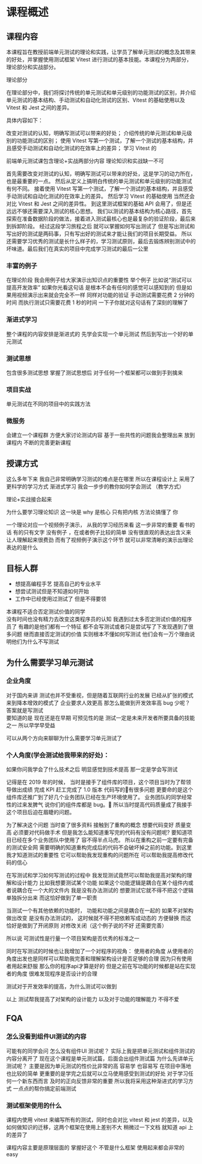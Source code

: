 # 课程概述

## 课程内容

本课程旨在教授前端单元测试的理论和实践，让学员了解单元测试的概念及其带来的好处，并掌握使用测试框架 Vitest 进行测试的基本技能。本课程分为两部分，理论部分和实战部分。

理论部分

在理论部分中，我们将探讨传统的单元测试和单元级别的功能测试的区别，并介绍单元测试的基本结构、手动测试和自动化测试的区别、Vitest 的基础使用以及 Vitest 和 Jest 之间的差异。


具体内容如下：

改变对测试的认知，明确写测试可以带来的好处；
介绍传统的单元测试和单元级别的功能测试的区别；
使用 Vitest 写第一个测试，了解一个测试的基本结构，并且感受手动测试和自动化测试的在效率上的差异；
学习 Vitest 的

前端单元测试课包含理论+实战两部分内容
理论知识和实战缺一不可

首先需要改变对测试的认知，明确写测试可以带来的好处，这是学习的动力所在，也是最重要的一点。
然后从定义上搞明白传统的单元测试和单元级别的功能测试有何不同。
接着使用 Vitest 写第一个测试，了解一个测试的基本结构，并且感受手动测试和自动化测试的在效率上的差异。
然后学习 Vitest 的基础使用 当然还会对比 Vitest 和 Jest 之间的差异性。
到这里测试框架的基础 API 会用了，但是还远远不够还需要深入测试的核心思想。
我们以测试的基本结构为核心路径，首先探索在准备数据阶段的做法，接着进入测试最核心也是最复杂的验证阶段，最后来到拆卸阶段。 经过这段学习旅程之后 就可以掌握如何写出测试了
但是写出测试和写出好的测试是两码事，只有写出好的测试来才能让我们的项目长期受益。
所以还需要学习优秀的测试是长什么样子的，学习测试原则，最后去锻炼辨别测试中的坏味道。最后我们在真实的项目中完成学习测试的最后一公里


### 丰富的例子

在理论阶段 我会用例子给大家演示出知识点的重要性
举个例子 比如说“测试可以提高开发效率” 如果你光看这句话 是根本不会有任何的感觉可以感知到的
但是如果用视频演示出来就会完全不一样 同样对功能的验证 手动测试需要花费 2 分钟的时间 而执行测试只需要花费 1 秒的时间  一下子你就对这句话有了深刻的理解了 

### 渐进式学习

整个课程的内容安排是渐进式的
先学会实现一个单元测试
然后到写出一个好的单元测试

### 测试思想
包含很多测试思想 
掌握了测试思想后 对于任何一个框架都可以做到手到擒来

### 项目实战

单元测试在不同的项目中的实践方法 

### 微服务

会建立一个课程群 方便大家讨论测试内容
基于一些共性的问题我会整理出来 放到课程内  不断的完善更新课程

## 授课方式

这么多年下来 我自己非常明确学习测试的难点是在哪里  所以在课程设计上 采用了更科学的学习方式 渐进式学习  我会一步步的教你如何学会测试
（教学方式）

理论+实战接合起来

为什么要学习理论知识
这一块是 why  是核心  只有把内核 方法论搞懂了 你

一个理论对应一个视频例子演示， 从我的学习经历来看 这一步非常的重要 看书的话 有的只有文字 没有例子 ，在或者例子比较的简单  没有很直观的表达出含义来 让人理解起来很费劲
而有了视频例子演示这个环节  就可以非常清晰的演示出理论表达的是什么


## 目标人群

- 想提高编程手艺 提高自己的专业水平
- 想尝试测试但是不知道如何开始
- 工作中已经使用过测试了 但是不得要领

本课程不适合否定测试价值的同学  
没有时间也没有精力去改变这类程序员的认知
我遇到过太多否定测试价值的程序员了 有趣的是他们都有一个特征 都不会写测试或者只是尝试写了下发现遇到了很多问题 继而直接否定测试的价值 实则根本不懂如何写测试   他们会有一万个理由说明他们为什么不写测试


## 为什么需要学习单元测试

### 企业角度

对于国内来讲 测试也并不受重视，但是随着互联网行业的发展 已经从扩张的模式来到降本增效的模式了  企业要求人效更高  那怎么能做到开发效率高 bug 少呢？  答案就是写测试  
要知道的是 现在还是在早期  可预见性的是 测试一定是未来开发者所要具备的技能之一  所以早学早受益

可以从两个方向来聊聊为什么需要学习单元测试了

### 个人角度(学会测试给我带来的好处)：

如果你问我学会了什么技术之后 明显感觉到技术提高  那一定是学会写测试

记得是在 2019 年的时候， 当时是接手了组件库的项目，这个项目当时为了帮领导做出成绩 完成 KPI 赶工完成了 1.0 版本 代码写的有很多问题 更要命的是这个组件库还推广到了好几个业务团队已经在生产环境使用了。 业务团队的同学经常性的过来发脾气 说你们的组件库都是 bug。 所以当时提高代码质量成了我接手这个项目后迫在眉睫的问题。

为了解决这个问题 当时查了很多资料 接触到了重构的概念 想要代码变好 质量变高 必须要对代码做手术 但是我怎么能知道重写完的代码有没有问题呢? 要知道项目已经在多个业务团队中使用了 容不得半点马虎。 所以在重构之前一定要有完备的测试安全网 需要明确的知道重构完成后的代码不会破坏掉之前的功能。到这里我才知道测试的重要性 它可以帮助我发现重构的问题所在  可以帮助我提高修改代码的信心

在写测试和学习如何写测试的过程中 我发现测试竟然可以帮助我提高对架构的理解和设计能力 比如我想要测试某个功能 如果这个功能逻辑是耦合在某个组件内或者说耦合在一个大的文件内 我是没有办法测试的    想要测试它就不得不把这个逻辑单独拆分出来 而这恰好做到了单一职责  

当测试一个有其他依赖的功能时， 功能和功能之间是耦合在一起的  如果不对架构做出改变  是没有办法测试的， 这时候就不得不把依赖写成动态的 方便替换 而这恰好是做到了开闭原则  对修改关闭（这个例子说的不好  还需要完善）

所以说 可测试性是行量一个项目架构是否优秀的标准之一

同时在写测试的时候也让我增加了一个对程序的视角： 使用者的角度
从使用者的角度出发也是同样可以帮助我完善和理解架构设计是否足够的合理
因为只有使用者用起来舒服 那么你的程序api才算是好的
但是之前在写功能的时候都是站在实现者的角度  很难发现程序是否设计的合理

测试对于开发效率的提高，为什么测试可以做到

以上 测试帮我提高了对架构的设计能力  以及对于功能的理解能力  不得不爱


## FQA

### 怎么没看到组件UI测试的内容

可能有的同学会问 怎么没有组件UI 测试呢？ 
实际上我是把单元测试和组件测试的内容分离开了
现在这个课程是单元测试篇，后面会出组件测试篇
为什么先讲单元测试呢？ 主要是因为单元测试的性价比非常的高
容易学  也容易写 在项目中落地也比较的简单
更重要的是学完之后就可以立马使用感受到测试的好处
对于学习任何一个新东西而言 及时的正向反馈非常的重要 
所以我将采用这种渐进式的学习方式 一点点的帮你搞定前端测试


### 测试框架使用的什么

课程内使用 vitest  来编写所有的测试，同时也会对比 vitest 和 jest 的差异，以及如何做知识的迁移，这两个框架在使用上差别不大 稍微过一下文档  就知道 api 上的差异了

课程内容主要是原理层面的  掌握好这个  不管是什么框架 使用起来都会非常的 easy 
